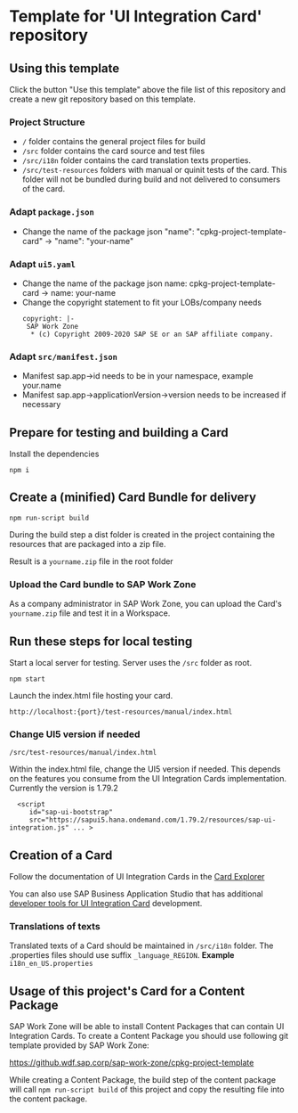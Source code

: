 # Template for 'UI Integration Card' repository

## Using this template
Click the button "Use this template" above the file list of this repository and create a new git repository based on this template.

### Project Structure
- ````/```` folder contains the general project files for build
- ````/src```` folder contains the card source and test files
- ````/src/i18n```` folder contains the card translation texts properties.
- ````/src/test-resources```` folders with manual or quinit tests of the card. This folder will not be bundled during build and not delivered to consumers of the card.

### Adapt ````package.json````
- Change the name of the package json
	"name": "cpkg-project-template-card" -> "name": "your-name"

### Adapt ````ui5.yaml````
- Change the name of the package json
	name: cpkg-project-template-card -> name: your-name
- Change the copyright statement to fit your LOBs/company needs
  ````
  copyright: |-
   SAP Work Zone 
    * (c) Copyright 2009-2020 SAP SE or an SAP affiliate company.
  ````

### Adapt ````src/manifest.json````
- Manifest sap.app->id needs to be in your namespace, example your.name
- Manifest sap.app->applicationVersion->version needs to be increased if necessary

## Prepare for testing and building a Card

Install the dependencies
`````
npm i
`````

## Create a (minified) Card Bundle for delivery
`````
npm run-script build
`````
During the build step a dist folder is created in the project containing the resources that are packaged into a zip file.

Result is a ````yourname.zip```` file in the root folder

### Upload the Card bundle to SAP Work Zone
As a company administrator in SAP Work Zone, you can upload the Card's ````yourname.zip```` file and test it in a Workspace.

## Run these steps for local testing
Start a local server for testing. Server uses the ````/src```` folder as root.

`````
npm start
`````

Launch the index.html file hosting your card.

````http://localhost:{port}/test-resources/manual/index.html````

### Change UI5 version if needed
````
/src/test-resources/manual/index.html
````
Within the index.html file, change the UI5 version if needed. This depends on the features you consume from the UI Integration Cards implementation. Currently the version is 1.79.2
````
  <script
     id="sap-ui-bootstrap"
	 src="https://sapui5.hana.ondemand.com/1.79.2/resources/sap-ui-integration.js" ... >
````

## Creation of a Card
Follow the documentation of UI Integration Cards
in the [Card Explorer](https://sapui5.hana.ondemand.com/test-resources/sap/ui/integration/demokit/cardExplorer/webapp/index.html#/explore/list)

You can also use SAP Business Application Studio that has additional [developer tools for UI Integration Card](https://help.sap.com/viewer/7d3b9c7211ca4d7a9630b524205ee836/Cloud/en-US/160f56a5d45a4392a78daf0cec35aad9.html) development.

### Translations of texts
Translated texts of a Card should be maintained in ````/src/i18n```` folder. The .properties files should use suffix
````_language_REGION````.
**Example**
````i18n_en_US.properties````



## Usage of this project's Card for a Content Package
SAP Work Zone will be able to install Content Packages that can contain UI Integration Cards.
To create a Content Package you should use following git template provided by SAP Work Zone:

https://github.wdf.sap.corp/sap-work-zone/cpkg-project-template

While creating a Content Package, the build step of the content package will call ````npm run-script build```` of this project and copy the resulting file into the content package.
